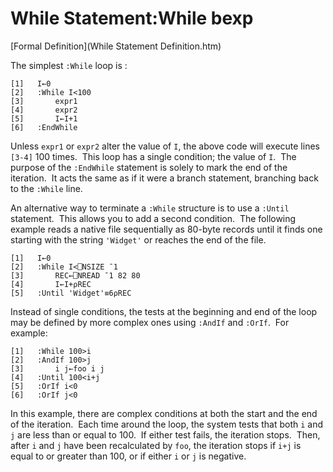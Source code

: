 




<h1 class="heading"><span class="name">While Statement</span><span class="command">:While bexp</span></h1>

[Formal Definition](While Statement Definition.htm)


The simplest `:While` loop is :
```apl
[1]   I←0
[2]   :While I<100
[3]       expr1
[4]       expr2
[5]       I←I+1
[6]   :EndWhile
```


Unless `expr1` or `expr2` alter the value of `I`, the above code will execute lines `[3-4]` 100 times.  This loop has a single condition; the value of `I`.  The purpose of the `:EndWhile` statement is solely to mark the end of the iteration.  It acts the same as if it were a branch statement, branching back to the `:While` line.


An alternative way to terminate a `:While` structure is to use a `:Until` statement.  This allows you to add a second condition.  The following example reads a native file sequentially as 80-byte records until it finds one starting with the string `'Widget'` or reaches the end of the file.

```apl
[1]   I←0
[2]   :While I<⎕NSIZE ¯1
[3]       REC←⎕NREAD ¯1 82 80
[4]       I←I+⍴REC
[5]   :Until 'Widget'≡6⍴REC
```


Instead of single conditions, the tests at the beginning and end of the loop may be defined by more complex ones using `:AndIf` and `:OrIf`.  For example:
```apl
[1]   :While 100>i
[2]   :AndIf 100>j
[3]       i j←foo i j
[4]   :Until 100<i+j
[5]   :OrIf i<0
[6]   :OrIf j<0
```


In this example, there are complex conditions at both the start and the end of the iteration.  Each time around the loop, the system tests that both `i` and `j` are less than or equal to 100.  If either test fails, the iteration stops.  Then, after `i` and `j` have been recalculated by `foo`, the iteration stops if `i+j` is equal to or greater than 100, or if either `i` or `j` is negative.


